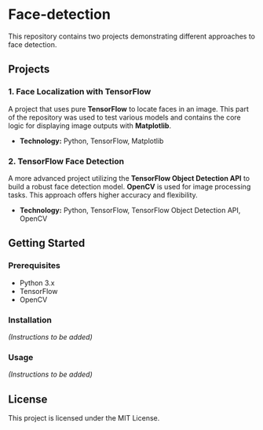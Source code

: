 # Face-detection

This repository contains two projects demonstrating different approaches to face detection.

## Projects

### 1. Face Localization with TensorFlow
A project that uses pure **TensorFlow** to locate faces in an image. This part of the repository was used to test various models and contains the core logic for displaying image outputs with **Matplotlib**.

- **Technology:** Python, TensorFlow, Matplotlib

### 2. TensorFlow Face Detection
A more advanced project utilizing the **TensorFlow Object Detection API** to build a robust face detection model. **OpenCV** is used for image processing tasks. This approach offers higher accuracy and flexibility.

- **Technology:** Python, TensorFlow, TensorFlow Object Detection API, OpenCV

## Getting Started

### Prerequisites
* Python 3.x
* TensorFlow
* OpenCV

### Installation
*(Instructions to be added)*

### Usage
*(Instructions to be added)*

## License
This project is licensed under the MIT License.
